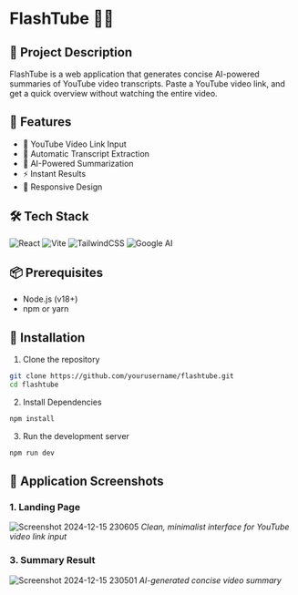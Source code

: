 # FlashTube 🎥✨

## 📝 Project Description
FlashTube is a web application that generates concise AI-powered summaries of YouTube video transcripts. Paste a YouTube video link, and get a quick overview without watching the entire video.

## 🚀 Features
- 🔗 YouTube Video Link Input
- 📝 Automatic Transcript Extraction
- 🤖 AI-Powered Summarization
- ⚡ Instant Results
- 🎨 Responsive Design

## 🛠 Tech Stack
![React](https://img.shields.io/badge/React-61DAFB?style=for-the-badge&logo=react&logoColor=black)
![Vite](https://img.shields.io/badge/Vite-646CFF?style=for-the-badge&logo=vite&logoColor=white)
![TailwindCSS](https://img.shields.io/badge/Tailwind_CSS-38B2AC?style=for-the-badge&logo=tailwind-css&logoColor=white)
![Google AI](https://img.shields.io/badge/Google_AI-4285F4?style=for-the-badge&logo=google&logoColor=white)

## 📦 Prerequisites
- Node.js (v18+)
- npm or yarn

## 🔧 Installation

1. Clone the repository
```bash
git clone https://github.com/yourusername/flashtube.git
cd flashtube
```
2. Install Dependencies
```bash
npm install
```
3. Run the development server
 ```bash
 npm run dev
 ```

## 📸 Application Screenshots

### 1. Landing Page
![Screenshot 2024-12-15 230605](https://github.com/user-attachments/assets/48babb1c-a327-4396-b10f-bf14caedb581)
*Clean, minimalist interface for YouTube video link input*

### 3. Summary Result
![Screenshot 2024-12-15 230501](https://github.com/user-attachments/assets/8eb5fabb-903e-4bdc-962f-ce1f65ee1c35)
*AI-generated concise video summary*

